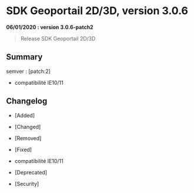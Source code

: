 # SDK Geoportail 2D/3D, version 3.0.6

**06/01/2020 : version 3.0.6-patch2**
> Release SDK Geoportail 2D/3D

## Summary

semver : [patch:2]

* compatibilité IE10/11

## Changelog

* [Added]

* [Changed]

* [Removed]

* [Fixed]

- compatibilité IE10/11

* [Deprecated]

* [Security]
